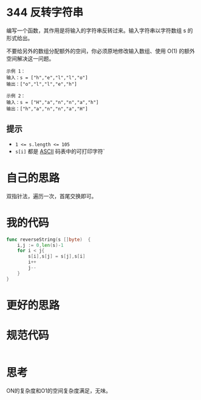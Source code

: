 # 344 反转字符串

编写一个函数，其作用是将输入的字符串反转过来。输入字符串以字符数组 s 的形式给出。

不要给另外的数组分配额外的空间，你必须原地修改输入数组、使用 O(1) 的额外空间解决这一问题。

```
示例 1：
输入：s = ["h","e","l","l","o"]
输出：["o","l","l","e","h"]

示例 2：
输入：s = ["H","a","n","n","a","h"]
输出：["h","a","n","n","a","H"]
```

## 提示

- `1 <= s.length <= 105`
- `s[i]` 都是 [ASCII](https://baike.baidu.com/item/ASCII) 码表中的可打印字符`

# 自己的思路

双指针法，遍历一次，首尾交换即可。

# 我的代码

```go
func reverseString(s []byte)  {
    i,j := 0,len(s)-1
    for i < j{
        s[i],s[j] = s[j],s[i]
        i++
        j--
    }
}
```

# 更好的思路



# 规范代码

```go

```

# 思考

ON的复杂度和O1的空间复杂度满足，无味。